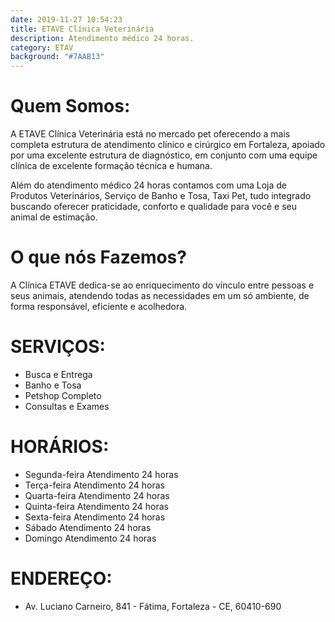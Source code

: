 ```yaml
---
date: 2019-11-27 10:54:23
title: ETAVE Clínica Veterinária
description: Atendimento médico 24 horas.
category: ETAV
background: "#7AAB13"
---
```



# Quem Somos:

A ETAVE Clínica Veterinária está no mercado pet oferecendo a mais completa estrutura de atendimento clínico e cirúrgico em Fortaleza, apoiado por uma excelente estrutura de diagnóstico, em conjunto com uma equipe clínica de excelente formação técnica e humana.

Além do atendimento médico 24 horas contamos com uma Loja de Produtos Veterinários, Serviço de Banho e Tosa, Taxi Pet, tudo integrado buscando oferecer praticidade, conforto e qualidade para você e seu animal de estimação.


# O que nós Fazemos?

 A Clínica ETAVE dedica-se ao enriquecimento do vínculo entre pessoas e seus animais, atendendo todas as necessidades em um só ambiente, de forma responsável, eficiente e acolhedora.


# SERVIÇOS:

- Busca e Entrega
- Banho e Tosa
- Petshop Completo
- Consultas e Exames

# HORÁRIOS:

- Segunda-feira	Atendimento 24 horas
- Terça-feira	Atendimento 24 horas
- Quarta-feira	Atendimento 24 horas
- Quinta-feira	Atendimento 24 horas
- Sexta-feira	Atendimento 24 horas
- Sábado	    Atendimento 24 horas
- Domingo	    Atendimento 24 horas

# ENDEREÇO:

 - Av. Luciano Carneiro, 841 - Fátima, Fortaleza - CE, 60410-690
